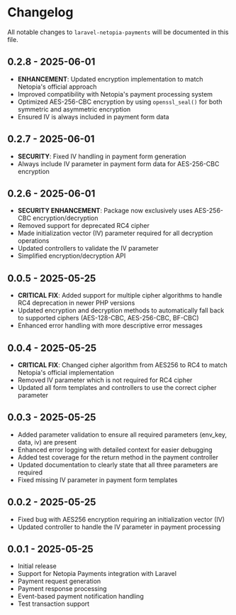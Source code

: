 # Changelog

All notable changes to `laravel-netopia-payments` will be documented in this file.

## 0.2.8 - 2025-06-01

- **ENHANCEMENT**: Updated encryption implementation to match Netopia's official approach
- Improved compatibility with Netopia's payment processing system
- Optimized AES-256-CBC encryption by using `openssl_seal()` for both symmetric and asymmetric encryption
- Ensured IV is always included in payment form data

## 0.2.7 - 2025-06-01

- **SECURITY**: Fixed IV handling in payment form generation
- Always include IV parameter in payment form data for AES-256-CBC encryption

## 0.2.6 - 2025-06-01

- **SECURITY ENHANCEMENT**: Package now exclusively uses AES-256-CBC encryption/decryption
- Removed support for deprecated RC4 cipher
- Made initialization vector (IV) parameter required for all decryption operations
- Updated controllers to validate the IV parameter
- Simplified encryption/decryption API

## 0.0.5 - 2025-05-25

- **CRITICAL FIX**: Added support for multiple cipher algorithms to handle RC4 deprecation in newer PHP versions
- Updated encryption and decryption methods to automatically fall back to supported ciphers (AES-128-CBC, AES-256-CBC, BF-CBC)
- Enhanced error handling with more descriptive error messages

## 0.0.4 - 2025-05-25

- **CRITICAL FIX**: Changed cipher algorithm from AES256 to RC4 to match Netopia's official implementation
- Removed IV parameter which is not required for RC4 cipher
- Updated all form templates and controllers to use the correct cipher parameter

## 0.0.3 - 2025-05-25

- Added parameter validation to ensure all required parameters (env_key, data, iv) are present
- Enhanced error logging with detailed context for easier debugging
- Added test coverage for the return method in the payment controller
- Updated documentation to clearly state that all three parameters are required
- Fixed missing IV parameter in payment form templates

## 0.0.2 - 2025-05-25

- Fixed bug with AES256 encryption requiring an initialization vector (IV)
- Updated controller to handle the IV parameter in payment processing

## 0.0.1 - 2025-05-25

- Initial release
- Support for Netopia Payments integration with Laravel
- Payment request generation
- Payment response processing
- Event-based payment notification handling
- Test transaction support
